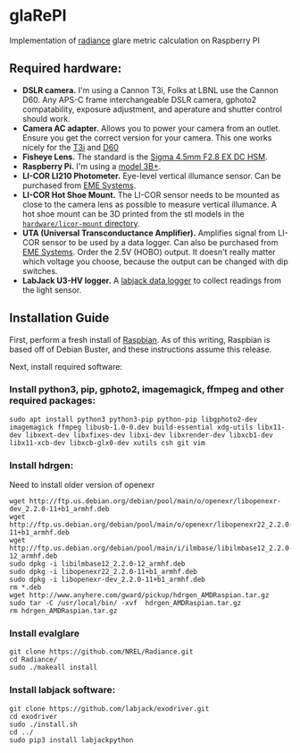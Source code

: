 # glaRePI
Implementation of [radiance](https://www.radiance-online.org/) glare metric
calculation on Raspberry PI

## Required hardware:
- **DSLR camera.** I'm using a Cannon T3i, Folks at LBNL use the Cannon D60. Any
APS-C frame interchangeable DSLR camera, gphoto2 compatability, exposure adjustment,
and aperature and shutter control should work.
- **Camera AC adapter.** Allows you to power your camera from an outlet. Ensure you get the correct version for your camera. This one works nicely for the [T3i](https://www.amazon.com/gp/product/B0092F974E/) and [D60](https://shop.usa.canon.com/shop/en/catalog/ac-adapter-kit-ack-e6)
- **Fisheye Lens.** The standard is the [Sigma 4.5mm F2.8 EX DC
HSM](https://www.sigma-global.com/en/lenses/others/wide/45_28/).
- **Raspberry Pi.** I'm using a [model 3B+](https://www.raspberrypi.org/products/raspberry-pi-3-model-b-plus/).
- **LI-COR LI210 Photometer.** Eye-level vertical illumance sensor. Can be purchased from [EME Systems](https://emesystems.com/licor/buy.html).
- **LI-COR Hot Shoe Mount.** The LI-COR sensor needs to be mounted as close to the camera lens as possible to measure vertical illumance. A hot shoe mount can be 3D printed from the stl models in the [`hardware/licor-mount` directory](https://github.com/lab11/glaRePI/tree/master/hardware/licor-mount).
- **UTA (Universal Transconductance Amplifier).** Amplifies signal from LI-COR
sensor to be used by a data logger. Can also be purchased from [EME
Systems](https://emesystems.com/uta/main.html). Order the 2.5V (HOBO) output.
It doesn't really matter which voltage you choose, because the output
can be changed with dip switches.
- **LabJack U3-HV logger.** A [labjack data
logger](https://labjack.com/products/u3) to collect readings from the light
sensor.

## Installation Guide
First, perform a fresh install of
[Raspbian](https://www.raspberrypi.org/downloads/raspbian/). As of this
writing, Raspbian is based off of Debian Buster, and these instructions assume
this release.

Next, install required software:

### Install python3, pip, gphoto2, imagemagick, ffmpeg and other required packages:
```
sudo apt install python3 python3-pip python-pip libgphoto2-dev imagemagick ffmpeg libusb-1.0-0.dev build-essential xdg-utils libx11-dev libxext-dev libxfixes-dev libxi-dev libxrender-dev libxcb1-dev libx11-xcb-dev libxcb-glx0-dev xutils csh git vim
```

### Install hdrgen:
Need to install older version of openexr
```
wget http://ftp.us.debian.org/debian/pool/main/o/openexr/libopenexr-dev_2.2.0-11+b1_armhf.deb
wget http://ftp.us.debian.org/debian/pool/main/o/openexr/libopenexr22_2.2.0-11+b1_armhf.deb
wget http://ftp.us.debian.org/debian/pool/main/i/ilmbase/libilmbase12_2.2.0-12_armhf.deb
sudo dpkg -i libilmbase12_2.2.0-12_armhf.deb
sudo dpkg -i libopenexr22_2.2.0-11+b1_armhf.deb
sudo dpkg -i libopenexr-dev_2.2.0-11+b1_armhf.deb
rm *.deb
wget http://www.anyhere.com/gward/pickup/hdrgen_AMDRaspian.tar.gz
sudo tar -C /usr/local/bin/ -xvf  hdrgen_AMDRaspian.tar.gz
rm hdrgen_AMDRaspian.tar.gz
```

### Install evalglare
```
git clone https://github.com/NREL/Radiance.git
cd Radiance/
sudo ./makeall install
```


### Install labjack software:
```
git clone https://github.com/labjack/exodriver.git
cd exodriver
sudo ./install.sh
cd ../
sudo pip3 install labjackpython
```

